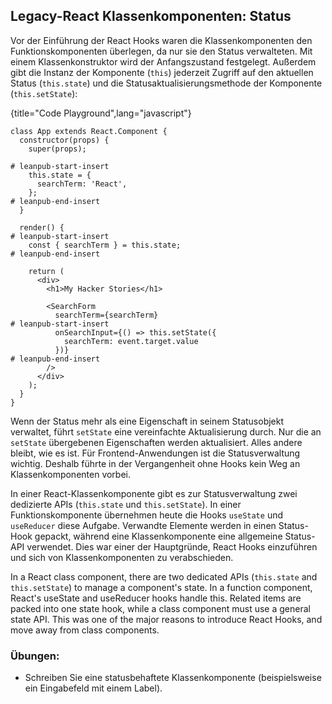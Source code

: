 ## Legacy-React Klassenkomponenten: Status

Vor der Einführung der React Hooks waren die Klassenkomponenten den Funktionskomponenten überlegen, da nur sie den Status verwalteten. Mit einem Klassenkonstruktor wird der Anfangszustand festgelegt. Außerdem gibt die Instanz der Komponente (`this`) jederzeit Zugriff auf den aktuellen Status (`this.state`) und die Statusaktualisierungsmethode der Komponente (`this.setState`):

{title="Code Playground",lang="javascript"}
~~~~~~~
class App extends React.Component {
  constructor(props) {
    super(props);

# leanpub-start-insert
    this.state = {
      searchTerm: 'React',
    };
# leanpub-end-insert
  }

  render() {
# leanpub-start-insert
    const { searchTerm } = this.state;
# leanpub-end-insert

    return (
      <div>
        <h1>My Hacker Stories</h1>

        <SearchForm
          searchTerm={searchTerm}
# leanpub-start-insert
          onSearchInput={() => this.setState({
            searchTerm: event.target.value
          })}
# leanpub-end-insert
        />
      </div>
    );
  }
}
~~~~~~~

Wenn der Status mehr als eine Eigenschaft in seinem Statusobjekt verwaltet, führt `setState` eine vereinfachte Aktualisierung durch. Nur die an `setState` übergebenen Eigenschaften werden aktualisiert. Alles andere bleibt, wie es ist. Für Frontend-Anwendungen ist die Statusverwaltung wichtig. Deshalb führte in der Vergangenheit ohne Hooks kein Weg an Klassenkomponenten vorbei.

In einer React-Klassenkomponente gibt es zur Statusverwaltung zwei dedizierte APIs (`this.state` und `this.setState`). In einer Funktionskomponente übernehmen heute die Hooks `useState` und `useReducer` diese Aufgabe. Verwandte Elemente werden in einen Status-Hook gepackt, während eine Klassenkomponente eine allgemeine Status-API verwendet. Dies war einer der Hauptgründe, React Hooks einzuführen und sich von Klassenkomponenten zu verabschieden.

In a React class component, there are two dedicated APIs (`this.state` and `this.setState`) to manage a component's state. In a function component, React's useState and useReducer hooks handle this. Related items are packed into one state hook, while a class component must use a general state API. This was one of the major reasons to introduce React Hooks, and move away from class components.

### Übungen:

* Schreiben Sie eine statusbehaftete Klassenkomponente (beispielsweise ein Eingabefeld mit einem Label).

